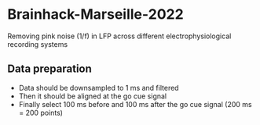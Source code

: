 # Brainhack-Marseille-2022
Removing pink noise (1/f) in LFP across different electrophysiological recording systems


## Data preparation
* Data should be downsampled to 1 ms and filtered
* Then it should be aligned at the go cue signal
* Finally select 100 ms before and 100 ms after the go cue signal (200 ms = 200 points)